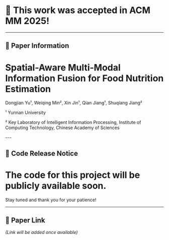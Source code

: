 

# 🎉 This work was accepted in ACM MM 2025!

---

## 🧾 Paper Information

<p align="center">

# Spatial-Aware Multi-Modal Information Fusion for Food Nutrition Estimation

</p>

<p align="center" style="font-size:small;">

Dongjian Yu¹, Weiqing Min², Xin Jin¹, Qian Jiang¹, Shuqiang Jiang²

</p>

<p align="center" style="font-size:small;">

¹ Yunnan University

</p>

<p align="center" style="font-size:small;">

² Key Laboratory of Intelligent Information Processing, Institute of Computing Technology, Chinese Academy of Sciences

</p>
---

## 🚧 Code Release Notice

# The code for this project will be publicly available soon.  
Stay tuned and thank you for your patience!

---

## 📄 Paper Link

*(Link will be added once available)*
